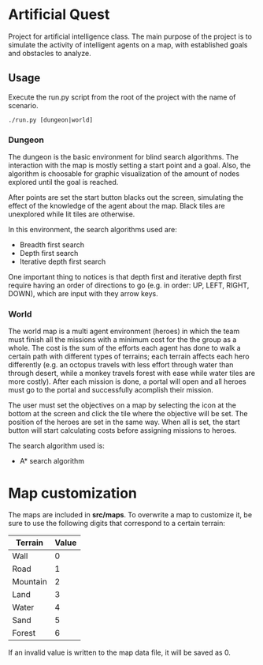 # Artificial Quest
Project for artificial intelligence class. The main purpose of the project is to
simulate the activity of intelligent agents on a map, with established goals and
obstacles to analyze.

## Usage
Execute the run.py script from the root of the project with the name of scenario.

`./run.py [dungeon|world]`

### Dungeon
The dungeon is the basic environment for blind search algorithms. The interaction with the map is mostly setting a start point and a goal. Also, the algorithm is choosable for graphic visualization of the amount of nodes explored until the goal is reached.

After points are set the start button blacks out the screen, simulating the effect of the knowledge of the agent about the map. Black tiles are unexplored while lit tiles are otherwise.

In this environment, the search algorithms used are:

- Breadth first search
- Depth first search
- Iterative depth first search

One important thing to notices is that depth first and iterative depth first require having an order of directions to go (e.g. in order: UP, LEFT, RIGHT, DOWN), which are input with they arrow keys.

### World

The world map is a multi agent environment (heroes) in which the team must finish all the missions with a minimum cost for the the group as a whole. The cost is the sum of the efforts each agent has done to walk a certain path with different types of terrains; each terrain affects each hero differently (e.g. an octopus travels with less effort through water than through desert, while a monkey travels forest with ease while water tiles are more costly). After each mission is done, a portal will open and all heroes must go to the portal and successfully acomplish their mission.

The user must set the objectives on a map by selecting the icon at the bottom at the screen and click the tile where the objective will be set. The position of the heroes are set in the same way. When all is set, the start button will start calculating costs before assigning missions to heroes.

The search algorithm used is:
- A* search algorithm

# Map customization
The maps are included in **src/maps**. To overwrite a map to customize it, be sure to use the following digits that correspond to a certain terrain:

| Terrain | Value |
|-------- |-------|
|  Wall   |   0   |
|  Road   |   1   |
| Mountain|   2   |
|  Land   |   3   |
|  Water  |   4   |
|  Sand   |   5   |
| Forest  |   6   |

If an invalid value is written to the map data file, it will be saved as 0.
